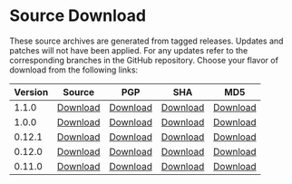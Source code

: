 # Source Download

These source archives are generated from tagged releases. Updates and patches will not have been applied. For any updates refer to the corresponding branches in the GitHub repository. Choose your flavor of download from the following links:

| Version | Source                                                                                                      | PGP                                                                                                             | SHA                                                                                                                | MD5                                                                                                             |
|---------|-------------------------------------------------------------------------------------------------------------|-----------------------------------------------------------------------------------------------------------------|--------------------------------------------------------------------------------------------------------------------|-----------------------------------------------------------------------------------------------------------------|
| 1.1.0   | [Download](https://www.apache.org/dist/incubator/mxnet/1.1.0/apache-mxnet-src-1.1.0-incubating.tar.gz)      | [Download](https://www.apache.org/dist/incubator/mxnet/1.1.0/apache-mxnet-src-1.1.0-incubating.tar.gz.asc)      | [Download](https://www.apache.org/dist/incubator/mxnet/1.1.0/apache-mxnet-src-1.1.0-incubating.tar.gz.sha512)      | [Download](https://www.apache.org/dist/incubator/mxnet/1.1.0/apache-mxnet-src-1.1.0-incubating.tar.gz.md5)      |
| 1.0.0   | [Download](http://archive.apache.org/dist/incubator/mxnet/1.0.0/apache-mxnet-src-1.0.0-incubating.tar.gz)   | [Download](http://archive.apache.org/dist/incubator/mxnet/1.0.0/apache-mxnet-src-1.0.0-incubating.tar.gz.asc)   | [Download](http://archive.apache.org/dist/incubator/mxnet/1.0.0/apache-mxnet-src-1.0.0-incubating.tar.gz.sha512)   | [Download](http://archive.apache.org/dist/incubator/mxnet/1.0.0/apache-mxnet-src-0.12.1-incubating.tar.gz.md5)  |
| 0.12.1  | [Download](http://archive.apache.org/dist/incubator/mxnet/0.12.1/apache-mxnet-src-0.12.1-incubating.tar.gz) | [Download](http://archive.apache.org/dist/incubator/mxnet/0.12.1/apache-mxnet-src-0.12.1-incubating.tar.gz.asc) | [Download](http://archive.apache.org/dist/incubator/mxnet/0.12.1/apache-mxnet-src-0.12.1-incubating.tar.gz.sha512) | [Download](http://archive.apache.org/dist/incubator/mxnet/0.12.1/apache-mxnet-src-0.12.1-incubating.tar.gz.md5) |
| 0.12.0  | [Download](http://archive.apache.org/dist/incubator/mxnet/0.12.0/apache-mxnet-src-0.12.0-incubating.tar.gz) | [Download](http://archive.apache.org/dist/incubator/mxnet/0.12.0/apache-mxnet-src-0.12.0-incubating.tar.gz.asc) | [Download](http://archive.apache.org/dist/incubator/mxnet/0.12.0/apache-mxnet-src-0.12.0-incubating.tar.gz.sha512) | [Download](http://archive.apache.org/dist/incubator/mxnet/0.12.0/apache-mxnet-src-0.12.0-incubating.tar.gz.md5) |
| 0.11.0  | [Download](http://archive.apache.org/dist/incubator/mxnet/0.11.0/apache-mxnet-src-0.11.0-incubating.tar.gz) | [Download](http://archive.apache.org/dist/incubator/mxnet/0.11.0/apache-mxnet-src-0.11.0-incubating.tar.gz.asc) | [Download](http://archive.apache.org/dist/incubator/mxnet/0.11.0/apache-mxnet-src-0.11.0-incubating.tar.gz.sha512) | [Download](http://archive.apache.org/dist/incubator/mxnet/0.11.0/apache-mxnet-src-0.11.0-incubating.tar.gz.md5) |

